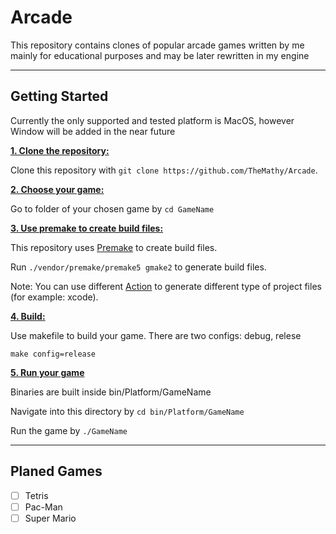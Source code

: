 # Arcade

This repository contains clones of popular arcade games written by me mainly for educational purposes and may be later rewritten in my engine

***

## Getting Started

Currently the only supported and tested platform is MacOS, however Window will be added in the near future

<ins>**1. Clone the repository:**</ins>

Clone this repository with `git clone https://github.com/TheMathy/Arcade`.

<ins>**2. Choose your game:**</ins>

Go to folder of your chosen game by `cd GameName`

<ins>**3. Use premake to create build files:**</ins>

This repository uses [Premake](https://premake.github.io/) to create build files.

Run `./vendor/premake/premake5 gmake2` to generate build files.

Note: You can use different [Action](https://premake.github.io/docs/Using-Premake/#using-premake-to-generate-project-files) to generate different type of project files (for example: xcode).

<ins>**4. Build:**</ins>

Use makefile to build your game. There are two configs: debug, relese

`make config=release`

<ins>**5. Run your game**</ins>

Binaries are built inside bin/Platform/GameName

Navigate into this directory by `cd bin/Platform/GameName`

Run the game by `./GameName`

***

## Planed Games

- [ ] Tetris
- [ ] Pac-Man
- [ ] Super Mario

